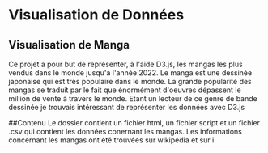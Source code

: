 # Visualisation de Données

## Visualisation de Manga 

Ce projet a pour but de représenter, à l'aide D3.js, les mangas les plus vendus dans le monde jusqu'à l'année 2022. Le manga est une dessinée japonaise qui est très populaire dans le monde. La grande popularité des mangas se traduit par le fait que énormément d'oeuvres dépassent le million de vente à travers le monde. Etant un lecteur de ce genre de bande dessinée je trouvais intéressant de représenter les données avec D3.js

##Contenu
Le dossier contient un fichier html, un fichier script et un fichier .csv qui contient les données conernant les mangas. Les informations concernant les mangas ont été trouvées sur wikipedia et sur i
